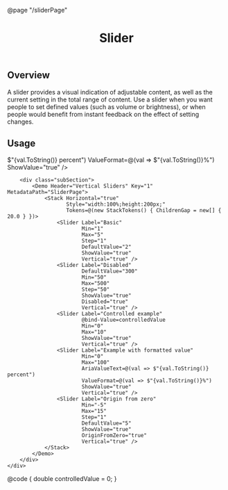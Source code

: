 ﻿@page "/sliderPage"

<header class="root">
    <h1 class="title">Slider</h1>
</header>
<div class="section" style="transition-delay: 0s;">
    <div id="overview" tabindex="-1">
        <h2 class="subHeading hiddenContent">Overview</h2>
    </div>
    <div class="content">
        <div class="ms-Markdown">
            <p>
                A slider provides a visual indication of adjustable content, as well as the current setting in the total range of content. Use a slider when you want people to set defined values (such as volume or brightness), or when people would benefit from instant feedback on the effect of setting changes.
            </p>
        </div>
    </div>
</div>
<div class="section" style="transition-delay: 0s;">
    <div id="overview" tabindex="-1">
        <h2 class="subHeading">Usage</h2>
    </div>
    <div>
        <div class="subSection">
            <Demo Header="Horizontal Sliders" Key="0" MetadataPath="SliderPage">
                <Stack Horizontal="false"
                       Style="width:100%;max-width:300px;"
                       Tokens=@(new StackTokens() { ChildrenGap = new[] { 20.0 } })>
                    <Slider />
                    <Slider Label="Snapping slider example"
                            DefaultValue="20"
                            Min="0"
                            Max="50"
                            Step="10"
                            ShowValue="true"
                            SnapToStep="true" />
                    <Slider Label="Disabled example"
                            DefaultValue="300"
                            Min="50"
                            Max="500"
                            Step="50"
                            ShowValue="true"
                            Disabled="true" />
                    <Slider Label="Controlled example"
                            @bind-Value=controlledValue
                            Min="0"
                            Max="10"
                            ShowValue="true" />
                    <Slider Label="Example with formatted value"
                            Min="0"
                            Max="100"
                            AriaValueText=@(val => $"{val.ToString()} percent")
                            ValueFormat=@(val => $"{val.ToString()}%")
                            ShowValue="true" />
                    <Slider Label="Origin from zero"
                            Min="-5"
                            Max="5"
                            Step="1"
                            DefaultValue="2"
                            ShowValue="true"
                            OriginFromZero="true" />
                </Stack>
            </Demo>
        </div>

        <div class="subSection">
            <Demo Header="Vertical Sliders" Key="1" MetadataPath="SliderPage">
                <Stack Horizontal="true"
                       Style="width:100%;height:200px;"
                       Tokens=@(new StackTokens() { ChildrenGap = new[] { 20.0 } })>
                    <Slider Label="Basic"
                            Min="1"
                            Max="5"
                            Step="1"
                            DefaultValue="2"
                            ShowValue="true"
                            Vertical="true" />
                    <Slider Label="Disabled"
                            DefaultValue="300"
                            Min="50"
                            Max="500"
                            Step="50"
                            ShowValue="true"
                            Disabled="true"
                            Vertical="true" />
                    <Slider Label="Controlled example"
                            @bind-Value=controlledValue
                            Min="0"
                            Max="10"
                            ShowValue="true"
                            Vertical="true" />
                    <Slider Label="Example with formatted value"
                            Min="0"
                            Max="100"
                            AriaValueText=@(val => $"{val.ToString()} percent")
                            ValueFormat=@(val => $"{val.ToString()}%")
                            ShowValue="true"
                            Vertical="true" />
                    <Slider Label="Origin from zero"
                            Min="-5"
                            Max="15"
                            Step="1"
                            DefaultValue="5"
                            ShowValue="true"
                            OriginFromZero="true"
                            Vertical="true" />
                </Stack>
            </Demo>
        </div>
    </div>
</div>

@code {
    double controlledValue = 0;
}
